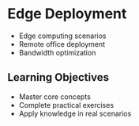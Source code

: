 # Edge Deployment
- Edge computing scenarios
- Remote office deployment
- Bandwidth optimization

## Learning Objectives
- Master core concepts
- Complete practical exercises
- Apply knowledge in real scenarios
